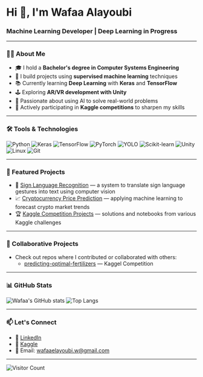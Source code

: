 <!-- Profile README for Wafaa Alayoubi -->

<h1 align="left">Hi 👋, I'm Wafaa Alayoubi</h1>
<h3 align="left">Machine Learning Developer | Deep Learning in Progress</h3>

---

### 👩‍💻 About Me

- 🎓 I hold a **Bachelor's degree in Computer Systems Engineering**
- 🤖 I build projects using **supervised machine learning** techniques  
- 📚 Currently learning **Deep Learning** with **Keras** and **TensorFlow**
- 🕹️ Exploring **AR/VR development with Unity**
- 🚀 Passionate about using AI to solve real-world problems  
- 🏅 Actively participating in **Kaggle competitions** to sharpen my skills

---

### 🛠️ Tools & Technologies

![Python](https://img.shields.io/badge/Python-3776AB?style=flat&logo=python&logoColor=white)
![Keras](https://img.shields.io/badge/Keras-D00000?style=flat&logo=keras&logoColor=white)
![TensorFlow](https://img.shields.io/badge/TensorFlow-FF6F00?style=flat&logo=tensorflow&logoColor=white)
![PyTorch](https://img.shields.io/badge/PyTorch-EE4C2C?style=flat&logo=pytorch&logoColor=white)
![YOLO](https://img.shields.io/badge/YOLO-FF6666?style=flat&logo=yolov5&logoColor=white)
![Scikit-learn](https://img.shields.io/badge/Scikit--learn-F7931E?style=flat&logo=scikit-learn&logoColor=white)
![Unity](https://img.shields.io/badge/Unity-000000?style=flat&logo=unity&logoColor=white)
![Linux](https://img.shields.io/badge/Linux-FCC624?style=flat&logo=linux&logoColor=black)
![Git](https://img.shields.io/badge/Git-F05032?style=flat&logo=git&logoColor=white)

---

### 📌 Featured Projects

- 🤟 [Sign Language Recognition](https://github.com/WafaaAlayoubi/sign-language-translator) — a system to translate sign language gestures into text using computer vision
- 📈 [Cryptocurrency Price Prediction](https://github.com/WafaaAlayoubi) — applying machine learning to forecast crypto market trends
- 🏆 [Kaggle Competition Projects](https://github.com/WafaaAlayoubi/kaggle_competitions/) — solutions and notebooks from various Kaggle challenges

---

### 🤝 Collaborative Projects

- Check out repos where I contributed or collaborated with others:  
  - [predicting-optimal-fertilizers](https://github.com/ABUALHUSSEIN/predicting-optimal-fertilizers) — Kaggel Competition
---

### 📊 GitHub Stats

![Wafaa's GitHub stats](https://github-readme-stats.vercel.app/api?username=wafaaalayoubi&show_icons=true&theme=radical)
![Top Langs](https://github-readme-stats.vercel.app/api/top-langs/?username=wafaaalayoubi&layout=compact&theme=radical&cache_seconds=1)

---

### 📫 Let's Connect

- 💼 [LinkedIn](https://www.linkedin.com/in/wafaa-alayoubi/)
- 🏅 [Kaggle](https://www.kaggle.com/wafaaalayoubi)
- 📧 Email: wafaaelayoubi.w@gmail.com

---

![Visitor Count](https://komarev.com/ghpvc/?username=wafaaalayoubi&color=blue)
